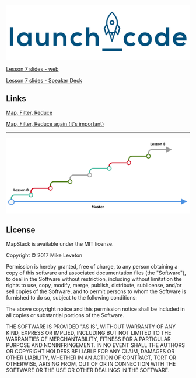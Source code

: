 <img src="https://raw.githubusercontent.com/Leveton/MapStack/master/images/launchCode.png" alt="TSNavigationStripView examples" />

[Lesson 7 slides - web](https://docs.google.com/presentation/d/1UvhhJ38oWsO3AYK0eZjTVUiROUjUHWClCLeMNSdVZjs/pub?start=false&loop=false&delayms=3000)

[Lesson 7 slides - Speaker Deck](https://speakerdeck.com/leveton/mapswift-lesson-9)


## Links 

[Map, Filter, Reduce](https://medium.com/@mimicatcodes/simple-higher-order-functions-in-swift-3-0-map-filter-reduce-and-flatmap-984fa00b2532)

[Map, Filter, Reduce again (it's important)](https://digitalleaves.com/blog/2017/02/sequence-hacking-in-swift-i-map-flatmap-sort-filter-reduce/)

<hr />

<img src="https://raw.githubusercontent.com/Leveton/MapStack/lesson0/images/BranchFlow.png" alt="TSNavigationStripView examples" />


## License

MapStack is available under the MIT license.

Copyright © 2017 Mike Leveton

Permission is hereby granted, free of charge, to any person obtaining a copy of this software and associated documentation files (the "Software"), to deal in the Software without restriction, including without limitation the rights to use, copy, modify, merge, publish, distribute, sublicense, and/or sell copies of the Software, and to permit persons to whom the Software is furnished to do so, subject to the following conditions:

The above copyright notice and this permission notice shall be included in all copies or substantial portions of the Software.

THE SOFTWARE IS PROVIDED "AS IS", WITHOUT WARRANTY OF ANY KIND, EXPRESS OR IMPLIED, INCLUDING BUT NOT LIMITED TO THE WARRANTIES OF MERCHANTABILITY, FITNESS FOR A PARTICULAR PURPOSE AND NONINFRINGEMENT. IN NO EVENT SHALL THE AUTHORS OR COPYRIGHT HOLDERS BE LIABLE FOR ANY CLAIM, DAMAGES OR OTHER LIABILITY, WHETHER IN AN ACTION OF CONTRACT, TORT OR OTHERWISE, ARISING FROM, OUT OF OR IN CONNECTION WITH THE SOFTWARE OR THE USE OR OTHER DEALINGS IN THE SOFTWARE.